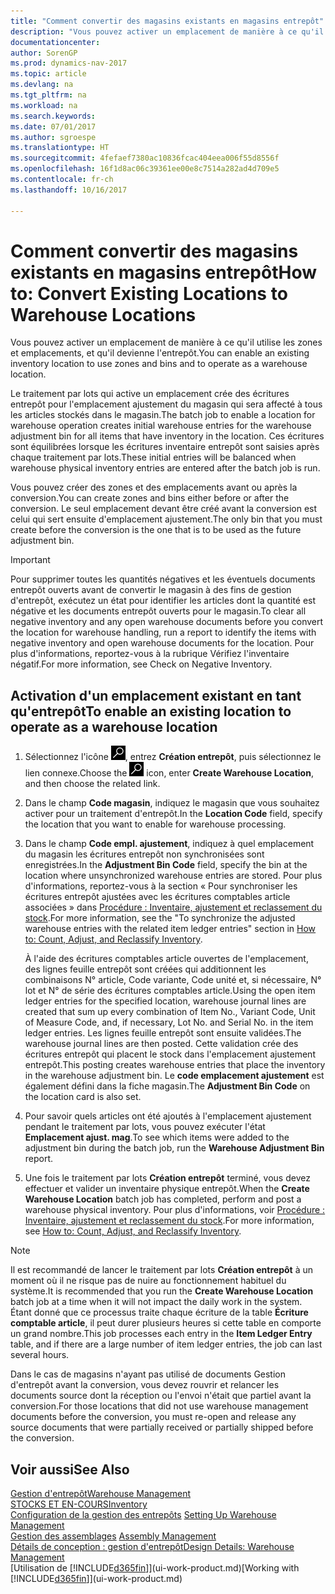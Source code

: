 ```yaml
---
title: "Comment convertir des magasins existants en magasins entrepôt"
description: "Vous pouvez activer un emplacement de manière à ce qu'il utilise les zones et emplacements, et qu'il devienne l'entrepôt."
documentationcenter: 
author: SorenGP
ms.prod: dynamics-nav-2017
ms.topic: article
ms.devlang: na
ms.tgt_pltfrm: na
ms.workload: na
ms.search.keywords: 
ms.date: 07/01/2017
ms.author: sgroespe
ms.translationtype: HT
ms.sourcegitcommit: 4fefaef7380ac10836fcac404eea006f55d8556f
ms.openlocfilehash: 16f1d8ac06c39361ee00e8c7514a282ad4d709e5
ms.contentlocale: fr-ch
ms.lasthandoff: 10/16/2017

---
```

# <a name="how-to-convert-existing-locations-to-warehouse-locations"></a><span data-ttu-id="078f2-103">Comment convertir des magasins existants en magasins entrepôt</span><span class="sxs-lookup"><span data-stu-id="078f2-103">How to: Convert Existing Locations to Warehouse Locations</span></span>
<span data-ttu-id="078f2-104">Vous pouvez activer un emplacement de manière à ce qu'il utilise les zones et emplacements, et qu'il devienne l'entrepôt.</span><span class="sxs-lookup"><span data-stu-id="078f2-104">You can enable an existing inventory location to use zones and bins and to operate as a warehouse location.</span></span>  

<span data-ttu-id="078f2-105">Le traitement par lots qui active un emplacement crée des écritures entrepôt pour l'emplacement ajustement du magasin qui sera affecté à tous les articles stockés dans le magasin.</span><span class="sxs-lookup"><span data-stu-id="078f2-105">The batch job to enable a location for warehouse operation creates initial warehouse entries for the warehouse adjustment bin for all items that have inventory in the location.</span></span> <span data-ttu-id="078f2-106">Ces écritures sont équilibrées lorsque les écritures inventaire entrepôt sont saisies après chaque traitement par lots.</span><span class="sxs-lookup"><span data-stu-id="078f2-106">These initial entries will be balanced when warehouse physical inventory entries are entered after the batch job is run.</span></span>  

<span data-ttu-id="078f2-107">Vous pouvez créer des zones et des emplacements avant ou après la conversion.</span><span class="sxs-lookup"><span data-stu-id="078f2-107">You can create zones and bins either before or after the conversion.</span></span> <span data-ttu-id="078f2-108">Le seul emplacement devant être créé avant la conversion est celui qui sert ensuite d'emplacement ajustement.</span><span class="sxs-lookup"><span data-stu-id="078f2-108">The only bin that you must create before the conversion is the one that is to be used as the future adjustment bin.</span></span>  

> [!IMPORTANT]  
>  <span data-ttu-id="078f2-109">Pour supprimer toutes les quantités négatives et les éventuels documents entrepôt ouverts avant de convertir le magasin à des fins de gestion d'entrepôt, exécutez un état pour identifier les articles dont la quantité est négative et les documents entrepôt ouverts pour le magasin.</span><span class="sxs-lookup"><span data-stu-id="078f2-109">To clear all negative inventory and any open warehouse documents before you convert the location for warehouse handling, run a report to identify the items with negative inventory and open warehouse documents for the location.</span></span> <span data-ttu-id="078f2-110">Pour plus d'informations, reportez\-vous à la rubrique Vérifiez l'inventaire négatif.</span><span class="sxs-lookup"><span data-stu-id="078f2-110">For more information, see Check on Negative Inventory.</span></span>  

## <a name="to-enable-an-existing-location-to-operate-as-a-warehouse-location"></a><span data-ttu-id="078f2-111">Activation d'un emplacement existant en tant qu'entrepôt</span><span class="sxs-lookup"><span data-stu-id="078f2-111">To enable an existing location to operate as a warehouse location</span></span>  
1.  <span data-ttu-id="078f2-112">Sélectionnez l'icône ![Page ou état pour la recherche](media/ui-search/search_small.png "Page ou état pour la recherche"), entrez **Création entrepôt**, puis sélectionnez le lien connexe.</span><span class="sxs-lookup"><span data-stu-id="078f2-112">Choose the ![Search for Page or Report](media/ui-search/search_small.png "Search for Page or Report icon") icon, enter **Create Warehouse Location**, and then choose the related link.</span></span>  
2.  <span data-ttu-id="078f2-113">Dans le champ **Code magasin**, indiquez le magasin que vous souhaitez activer pour un traitement d'entrepôt.</span><span class="sxs-lookup"><span data-stu-id="078f2-113">In the **Location Code** field, specify the location that you want to enable for warehouse processing.</span></span>  
3.  <span data-ttu-id="078f2-114">Dans le champ **Code empl. ajustement**, indiquez à quel emplacement du magasin les écritures entrepôt non synchronisées sont enregistrées.</span><span class="sxs-lookup"><span data-stu-id="078f2-114">In the **Adjustment Bin Code** field, specify the bin at the location where unsynchronized warehouse entries are stored.</span></span> <span data-ttu-id="078f2-115">Pour plus d'informations, reportez-vous à la section « Pour synchroniser les écritures entrepôt ajustées avec les écritures comptables article associées » dans [Procédure : Inventaire, ajustement et reclassement du stock](inventory-how-count-adjust-reclassify.md).</span><span class="sxs-lookup"><span data-stu-id="078f2-115">For more information, see the "To synchronize the adjusted warehouse entries with the related item ledger entries" section in [How to: Count, Adjust, and Reclassify Inventory](inventory-how-count-adjust-reclassify.md).</span></span>  

    <span data-ttu-id="078f2-116">À l'aide des écritures comptables article ouvertes de l'emplacement, des lignes feuille entrepôt sont créées qui additionnent les combinaisons N° article, Code variante, Code unité et, si nécessaire, N° lot et N° de série des écritures comptables article.</span><span class="sxs-lookup"><span data-stu-id="078f2-116">Using the open item ledger entries for the specified location, warehouse journal lines are created that sum up every combination of Item No., Variant Code, Unit of Measure Code, and, if necessary, Lot No. and Serial No. in the item ledger entries.</span></span> <span data-ttu-id="078f2-117">Les lignes feuille entrepôt sont ensuite validées.</span><span class="sxs-lookup"><span data-stu-id="078f2-117">The warehouse journal lines are then posted.</span></span> <span data-ttu-id="078f2-118">Cette validation crée des écritures entrepôt qui placent le stock dans l'emplacement ajustement entrepôt.</span><span class="sxs-lookup"><span data-stu-id="078f2-118">This posting creates warehouse entries that place the inventory in the warehouse adjustment bin.</span></span> <span data-ttu-id="078f2-119">Le **code emplacement ajustement** est également défini dans la fiche magasin.</span><span class="sxs-lookup"><span data-stu-id="078f2-119">The **Adjustment Bin Code** on the location card is also set.</span></span>  

4.  <span data-ttu-id="078f2-120">Pour savoir quels articles ont été ajoutés à l'emplacement ajustement pendant le traitement par lots, vous pouvez exécuter l'état **Emplacement ajust. mag**.</span><span class="sxs-lookup"><span data-stu-id="078f2-120">To see which items were added to the adjustment bin during the batch job, run the **Warehouse Adjustment Bin** report.</span></span>  
5.  <span data-ttu-id="078f2-121">Une fois le traitement par lots **Création entrepôt** terminé, vous devez effectuer et valider un inventaire physique entrepôt.</span><span class="sxs-lookup"><span data-stu-id="078f2-121">When the **Create Warehouse Location** batch job has completed, perform and post a warehouse physical inventory.</span></span> <span data-ttu-id="078f2-122">Pour plus d'informations, voir [Procédure : Inventaire, ajustement et reclassement du stock](inventory-how-count-adjust-reclassify.md).</span><span class="sxs-lookup"><span data-stu-id="078f2-122">For more information, see [How to: Count, Adjust, and Reclassify Inventory](inventory-how-count-adjust-reclassify.md).</span></span>  

> [!NOTE]  
>  <span data-ttu-id="078f2-123">Il est recommandé de lancer le traitement par lots **Création entrepôt** à un moment où il ne risque pas de nuire au fonctionnement habituel du système.</span><span class="sxs-lookup"><span data-stu-id="078f2-123">It is recommended that you run the **Create Warehouse Location** batch job at a time when it will not impact the daily work in the system.</span></span> <span data-ttu-id="078f2-124">Étant donné que ce processus traite chaque écriture de la table **Écriture comptable article**, il peut durer plusieurs heures si cette table en comporte un grand nombre.</span><span class="sxs-lookup"><span data-stu-id="078f2-124">This job processes each entry in the **Item Ledger Entry** table, and if there are a large number of item ledger entries, the job can last several hours.</span></span>  

 <span data-ttu-id="078f2-125">Dans le cas de magasins n'ayant pas utilisé de documents Gestion d'entrepôt avant la conversion, vous devez rouvrir et relancer les documents source dont la réception ou l'envoi n'était que partiel avant la conversion.</span><span class="sxs-lookup"><span data-stu-id="078f2-125">For those locations that did not use warehouse management documents before the conversion, you must re-open and release any source documents that were partially received or partially shipped before the conversion.</span></span>  

## <a name="see-also"></a><span data-ttu-id="078f2-126">Voir aussi</span><span class="sxs-lookup"><span data-stu-id="078f2-126">See Also</span></span>  
[<span data-ttu-id="078f2-127">Gestion d'entrepôt</span><span class="sxs-lookup"><span data-stu-id="078f2-127">Warehouse Management</span></span>](warehouse-manage-warehouse.md)  
[<span data-ttu-id="078f2-128">STOCKS ET EN-COURS</span><span class="sxs-lookup"><span data-stu-id="078f2-128">Inventory</span></span>](inventory-manage-inventory.md)  
<span data-ttu-id="078f2-129">[Configuration de la gestion des entrepôts](warehouse-setup-warehouse.md)   </span><span class="sxs-lookup"><span data-stu-id="078f2-129">[Setting Up Warehouse Management](warehouse-setup-warehouse.md)   </span></span>  
<span data-ttu-id="078f2-130">[Gestion des assemblages](assembly-assemble-items.md)  </span><span class="sxs-lookup"><span data-stu-id="078f2-130">[Assembly Management](assembly-assemble-items.md)  </span></span>  
[<span data-ttu-id="078f2-131">Détails de conception : gestion d'entrepôt</span><span class="sxs-lookup"><span data-stu-id="078f2-131">Design Details: Warehouse Management</span></span>](design-details-warehouse-management.md)  
<span data-ttu-id="078f2-132">[Utilisation de [!INCLUDE[d365fin](includes/d365fin_md.md)]](ui-work-product.md)</span><span class="sxs-lookup"><span data-stu-id="078f2-132">[Working with [!INCLUDE[d365fin](includes/d365fin_md.md)]](ui-work-product.md)</span></span>

